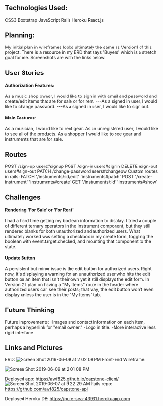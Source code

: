 ## Technologies Used:
CSS3
Bootstrap
JavaScript
Rails
Heroku
React.js

## Planning:
My initial plan in wireframes looks ultimately the same as Version1 of this
project. There is a resource in my ERD that says 'Buyers' which is a stretch goal for me. Screenshots are with the links below.


## User Stories
#### Authorization Features:
As a music shop owner, I would like to sign in with email and password and
create/edit items that are for sale or for rent.
---As a signed in user, I would like to change password.
---As a signed in user, I would like to sign out.
#### Main Features:
As a musician, I would like to rent gear.
As an unregistered user, I would like to see all of the products.
As a shopper I would like to see gear and instruments that are for sale.

## Routes
POST /sign-up users#signup
POST /sign-in users#signin
DELETE /sign-out users#sign-out
PATCH /change-password users#changepw
Custom routes in rails:
PATCH '/instruments/:id/edit' 'instruments#patch'
POST '/create-instrument' 'instruments#create'
GET '/instruments/:id' 'instruments#show'

## Challenges
  #### Rendering 'For Sale' or 'For Rent'
  I had a hard time getting my boolean information to display. I tried a couple
  of different ternary operators in the Instrument component, but they still
  rendered blanks for both unauthorized and authorized users. What ultimately
  worked was setting a checkbox in my create form, toggling the boolean with
  event.target.checked, and mounting that component to the state.

  #### Update Button
  A persistent but minor issue is the edit button for authorized users. Right
  now, it's displaying a warning for an unauthorized user who hits the edit
  button on an item that isn't their own yet it still displays the edit form.
  In Version 2 I plan on having a "My Items" route in the header where authorized
  users can see their posts; that way, the edit button won't even display unless
  the user is in the "My Items" tab.

## Future Thinking
Future improvements:
-Images and contact information on each item, perhaps a hyperlink for
"email owner."
-Logo in title.
-More interactive less rigid interface.

## Links and Pictures
ERD:
![Screen Shot 2019-06-09 at 2 02 08 PM](https://user-images.githubusercontent.com/48140926/59162550-d1386a00-8ac0-11e9-8b35-c3d463a7961a.png)
Front-end Wireframe:

![Screen Shot 2019-06-09 at 2 01 08 PM](https://user-images.githubusercontent.com/48140926/59162554-e1504980-8ac0-11e9-8dbf-a255ef87a8fe.png)

Deployed app: https://awf825.github.io/capstone-client/
![Screen Shot 2019-06-07 at 9 22 29 AM](https://user-images.githubusercontent.com/48140926/59162505-32ac0900-8ac0-11e9-8cdb-9809b3cd336c.png)
Rails repo: https://github.com/awf825/capstone-api

Deployed Heroku DB: https://pure-sea-43931.herokuapp.com
